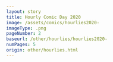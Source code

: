 ```yaml
---
layout: story
title: Hourly Comic Day 2020
image: /assets/comics/hourlies2020-
imageType: .png
pageNumber: 2
baseurl: /other/hourlies/hourlies2020-
numPages: 5
origin: other/hourlies.html
---
```

